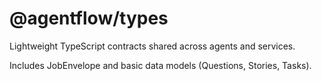 @agentflow/types
=================

Lightweight TypeScript contracts shared across agents and services.

Includes JobEnvelope and basic data models (Questions, Stories, Tasks).

